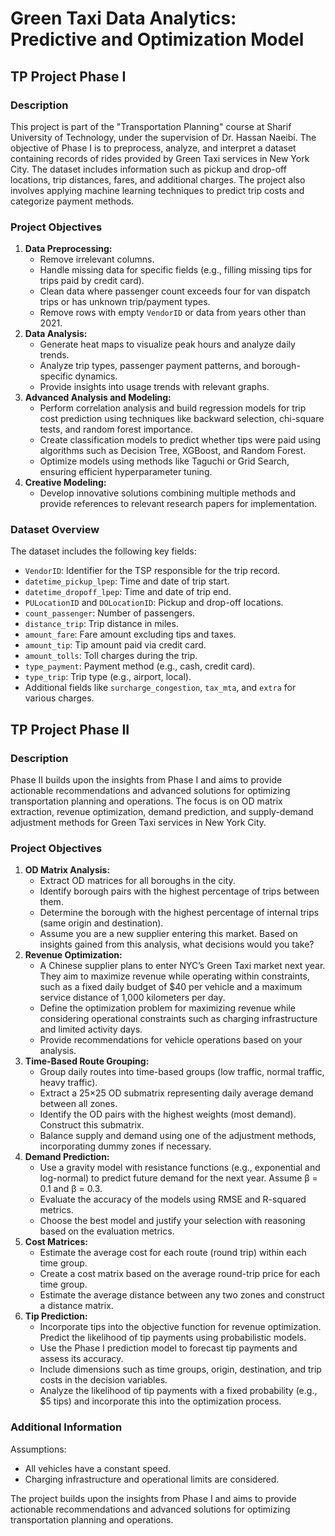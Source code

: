 <!DOCTYPE html>
<html lang="en">
<head>
<meta charset="UTF-8">
<meta name="viewport" content="width=device-width, initial-scale=1.0">

</head>
<body>
<h1>Green Taxi Data Analytics: Predictive and Optimization Model</h1>

<!-- Phase I -->
<h2>TP Project Phase I</h2>
<h3>Description</h3>
<p>This project is part of the "Transportation Planning" course at Sharif University of Technology, under the supervision of Dr. Hassan Naeibi. The objective of Phase I is to preprocess, analyze, and interpret a dataset containing records of rides provided by Green Taxi services in New York City. The dataset includes information such as pickup and drop-off locations, trip distances, fares, and additional charges. The project also involves applying machine learning techniques to predict trip costs and categorize payment methods.</p>

<h3>Project Objectives</h3>
<ol>
<li><strong>Data Preprocessing:</strong>
<ul>
<li>Remove irrelevant columns.</li>
<li>Handle missing data for specific fields (e.g., filling missing tips for trips paid by credit card).</li>
<li>Clean data where passenger count exceeds four for van dispatch trips or has unknown trip/payment types.</li>
<li>Remove rows with empty <code>VendorID</code> or data from years other than 2021.</li>
</ul>
</li>
<li><strong>Data Analysis:</strong>
<ul>
<li>Generate heat maps to visualize peak hours and analyze daily trends.</li>
<li>Analyze trip types, passenger payment patterns, and borough-specific dynamics.</li>
<li>Provide insights into usage trends with relevant graphs.</li>
</ul>
</li>
<li><strong>Advanced Analysis and Modeling:</strong>
<ul>
<li>Perform correlation analysis and build regression models for trip cost prediction using techniques like backward selection, chi-square tests, and random forest importance.</li>
<li>Create classification models to predict whether tips were paid using algorithms such as Decision Tree, XGBoost, and Random Forest.</li>
<li>Optimize models using methods like Taguchi or Grid Search, ensuring efficient hyperparameter tuning.</li>
</ul>
</li>
<li><strong>Creative Modeling:</strong>
<ul>
<li>Develop innovative solutions combining multiple methods and provide references to relevant research papers for implementation.</li>
</ul>
</li>
</ol>

<h3>Dataset Overview</h3>
<p>The dataset includes the following key fields:</p>
<ul>
<li><code>VendorID</code>: Identifier for the TSP responsible for the trip record.</li>
<li><code>datetime_pickup_lpep</code>: Time and date of trip start.</li>
<li><code>datetime_dropoff_lpep</code>: Time and date of trip end.</li>
<li><code>PULocationID</code> and <code>DOLocationID</code>: Pickup and drop-off locations.</li>
<li><code>count_passenger</code>: Number of passengers.</li>
<li><code>distance_trip</code>: Trip distance in miles.</li>
<li><code>amount_fare</code>: Fare amount excluding tips and taxes.</li>
<li><code>amount_tip</code>: Tip amount paid via credit card.</li>
<li><code>amount_tolls</code>: Toll charges during the trip.</li>
<li><code>type_payment</code>: Payment method (e.g., cash, credit card).</li>
<li><code>type_trip</code>: Trip type (e.g., airport, local).</li>
<li>Additional fields like <code>surcharge_congestion</code>, <code>tax_mta</code>, and <code>extra</code> for various charges.</li>
</ul>

<!-- Phase II -->
<h2>TP Project Phase II</h2>
<h3>Description</h3>
<p>Phase II builds upon the insights from Phase I and aims to provide actionable recommendations and advanced solutions for optimizing transportation planning and operations. The focus is on OD matrix extraction, revenue optimization, demand prediction, and supply-demand adjustment methods for Green Taxi services in New York City.</p>

<h3>Project Objectives</h3>
<ol>
<li><strong>OD Matrix Analysis:</strong>
<ul>
<li>Extract OD matrices for all boroughs in the city.</li>
<li>Identify borough pairs with the highest percentage of trips between them.</li>
<li>Determine the borough with the highest percentage of internal trips (same origin and destination).</li>
<li>Assume you are a new supplier entering this market. Based on insights gained from this analysis, what decisions would you take?</li>
</ul>
</li>
<li><strong>Revenue Optimization:</strong>
<ul>
<li>A Chinese supplier plans to enter NYC’s Green Taxi market next year. They aim to maximize revenue while operating within constraints, such as a fixed daily budget of $40 per vehicle and a maximum service distance of 1,000 kilometers per day.</li>
<li>Define the optimization problem for maximizing revenue while considering operational constraints such as charging infrastructure and limited activity days.</li>
<li>Provide recommendations for vehicle operations based on your analysis.</li>
</ul>
</li>
<li><strong>Time-Based Route Grouping:</strong>
<ul>
<li>Group daily routes into time-based groups (low traffic, normal traffic, heavy traffic).</li>
<li>Extract a 25×25 OD submatrix representing daily average demand between all zones.</li>
<li>Identify the OD pairs with the highest weights (most demand). Construct this submatrix.</li>
<li>Balance supply and demand using one of the adjustment methods, incorporating dummy zones if necessary.</li>
</ul>
</li>
<li><strong>Demand Prediction:</strong>
<ul>
<li>Use a gravity model with resistance functions (e.g., exponential and log-normal) to predict future demand for the next year. Assume β = 0.1 and β = 0.3.</li>
<li>Evaluate the accuracy of the models using RMSE and R-squared metrics.</li>
<li>Choose the best model and justify your selection with reasoning based on the evaluation metrics.</li>
</ul>
</li>
<li><strong>Cost Matrices:</strong>
<ul>
<li>Estimate the average cost for each route (round trip) within each time group.</li>
<li>Create a cost matrix based on the average round-trip price for each time group.</li>
<li>Estimate the average distance between any two zones and construct a distance matrix.</li>
</ul>
</li>
<li><strong>Tip Prediction:</strong>
<ul>
<li>Incorporate tips into the objective function for revenue optimization. Predict the likelihood of tip payments using probabilistic models.</li>
<li>Use the Phase I prediction model to forecast tip payments and assess its accuracy.</li>
<li>Include dimensions such as time groups, origin, destination, and trip costs in the decision variables.</li>
<li>Analyze the likelihood of tip payments with a fixed probability (e.g., $5 tips) and incorporate this into the optimization process.</li>
</ul>
</li>
</ol>

<h3>Additional Information</h3>
<p>Assumptions:</p>
<ul>
<li>All vehicles have a constant speed.</li>
<li>Charging infrastructure and operational limits are considered.</li>
</ul>
<p>The project builds upon the insights from Phase I and aims to provide actionable recommendations and advanced solutions for optimizing transportation planning and operations.</p>
</body>
</html>

